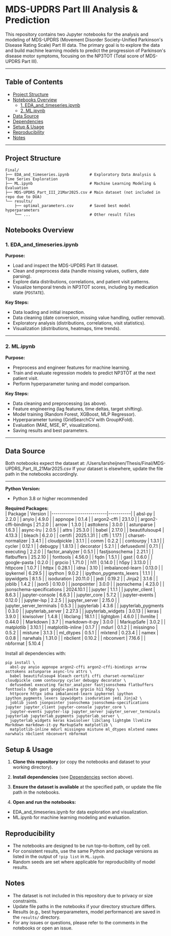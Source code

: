 # MDS-UPDRS Part III Analysis & Prediction

This repository contains two Jupyter notebooks for the analysis and modeling of MDS-UPDRS (Movement Disorder Society-Unified Parkinson's Disease Rating Scale) Part III data. The primary goal is to explore the data and build machine learning models to predict the progression of Parkinson's disease motor symptoms, focusing on the NP3TOT (Total score of MDS-UPDRS Part III).

---

## Table of Contents

- [Project Structure](#project-structure)
- [Notebooks Overview](#notebooks-overview)
  - [1. EDA_and_timeseries.ipynb](#1-eda_and_timeseriesipynb)
  - [2. ML.ipynb](#2-mlipynb)
- [Data Source](#data-source)
- [Dependencies](#dependencies)
- [Setup & Usage](#setup--usage)
- [Reproducibility](#reproducibility)
- [Notes](#notes)

---

## Project Structure
```
Final/
├── EDA_and_timeseries.ipynb         # Exploratory Data Analysis & Time Series Exploration
├── ML.ipynb                         # Machine Learning Modeling & Evaluation
├── MDS-UPDRS_Part_III_21Mar2025.csv # Main dataset (not included in repo due to DUA)
└── results/
    ├── optimal_parameters.csv       # Saved best model hyperparameters
    └── ...                          # Other result files
```


## Notebooks Overview

### 1. EDA_and_timeseries.ipynb

**Purpose:**  
- Load and inspect the MDS-UPDRS Part III dataset.
- Clean and preprocess data (handle missing values, outliers, date parsing).
- Explore data distributions, correlations, and patient visit patterns.
- Visualize temporal trends in NP3TOT scores, including by medication state (`PDSTATE`).

**Key Steps:**  
- Data loading and initial inspection.
- Data cleaning (date conversion, missing value handling, outlier removal).
- Exploratory analysis (distributions, correlations, visit statistics).
- Visualization (distributions, heatmaps, time trends).

---

### 2. ML.ipynb

**Purpose:**  
- Preprocess and engineer features for machine learning.
- Train and evaluate regression models to predict NP3TOT at the next patient visit.
- Perform hyperparameter tuning and model comparison.

**Key Steps:**  
- Data cleaning and preprocessing (as above).
- Feature engineering (lag features, time deltas, target shifting).
- Model training (Random Forest, XGBoost, MLP Regressor).
- Hyperparameter tuning (GridSearchCV with GroupKFold).
- Evaluation (MAE, MSE, R², visualizations).
- Saving results and best parameters.

---

## Data Source

Both notebooks expect the dataset at: /Users/larsheijnen/Thesis/Final/MDS-UPDRS_Part_III_21Mar2025.csv
If your dataset is elsewhere, update the file path in the notebooks accordingly.

---

**Python Version:**  
- Python 3.8 or higher recommended

**Required Packages:**  
| Package                   | Version   |
|---------------------------|-----------|
| absl-py                   | 2.2.0     |
| anyio                     | 4.9.0     |
| appnope                   | 0.1.4     |
| argon2-cffi               | 23.1.0    |
| argon2-cffi-bindings      | 21.2.0    |
| arrow                     | 1.3.0     |
| asttokens                 | 3.0.0     |
| astunparse                | 1.6.3     |
| async-lru                 | 2.0.5     |
| attrs                     | 25.3.0    |
| babel                     | 2.17.0    |
| beautifulsoup4            | 4.13.3    |
| bleach                    | 6.2.0     |
| certifi                   | 2025.1.31 |
| cffi                      | 1.17.1    |
| charset-normalizer        | 3.4.1     |
| cloudpickle               | 3.1.1     |
| comm                      | 0.2.2     |
| contourpy                 | 1.3.1     |
| cycler                    | 0.12.1    |
| debugpy                   | 1.8.13    |
| decorator                 | 5.2.1     |
| defusedxml                | 0.7.1     |
| executing                 | 2.2.0     |
| factor_analyzer           | 0.5.1     |
| fastjsonschema            | 2.21.1    |
| flatbuffers               | 25.2.10   |
| fonttools                 | 4.56.0    |
| fqdn                      | 1.5.1     |
| gast                      | 0.6.0     |
| google-pasta              | 0.2.0     |
| grpcio                    | 1.71.0    |
| h11                       | 0.14.0    |
| h5py                      | 3.13.0    |
| httpcore                  | 1.0.7     |
| httpx                     | 0.28.1    |
| idna                      | 3.10      |
| imbalanced-learn          | 0.13.0    |
| ipykernel                 | 6.29.5    |
| ipython                   | 9.0.2     |
| ipython_pygments_lexers   | 1.1.1     |
| ipywidgets                | 8.1.5     |
| isoduration               | 20.11.0   |
| jedi                      | 0.19.2    |
| Jinja2                    | 3.1.6     |
| joblib                    | 1.4.2     |
| json5                     | 0.10.0    |
| jsonpointer               | 3.0.0     |
| jsonschema                | 4.23.0    |
| jsonschema-specifications | 2024.10.1 |
| jupyter                   | 1.1.1     |
| jupyter_client            | 8.6.3     |
| jupyter-console           | 6.6.3     |
| jupyter_core              | 5.7.2     |
| jupyter-events            | 0.12.0    |
| jupyter-lsp               | 2.2.5     |
| jupyter_server            | 2.15.0    |
| jupyter_server_terminals  | 0.5.3     |
| jupyterlab                | 4.3.6     |
| jupyterlab_pygments       | 0.3.0     |
| jupyterlab_server         | 2.27.3    |
| jupyterlab_widgets        | 3.0.13    |
| keras                     | 3.9.0     |
| kiwisolver                | 1.4.8     |
| libclang                  | 18.1.1    |
| lightgbm                  | 4.6.0     |
| llvmlite                  | 0.44.0    |
| Markdown                  | 3.7       |
| markdown-it-py            | 3.0.0     |
| MarkupSafe                | 3.0.2     |
| matplotlib                | 3.10.1    |
| matplotlib-inline         | 0.1.7     |
| mdurl                     | 0.1.2     |
| missingno                 | 0.5.2     |
| mistune                   | 3.1.3     |
| ml_dtypes                 | 0.5.1     |
| mlxtend                   | 0.23.4    |
| namex                     | 0.0.8     |
| narwhals                  | 1.31.0    |
| nbclient                  | 0.10.2    |
| nbconvert                 | 7.16.6    |
| nbformat                  | 5.10.4    |

Install all dependencies with:
```
pip install \
  absl-py anyio appnope argon2-cffi argon2-cffi-bindings arrow asttokens astunparse async-lru attrs \
  babel beautifulsoup4 bleach certifi cffi charset-normalizer cloudpickle comm contourpy cycler debugpy decorator \
  defusedxml executing factor_analyzer fastjsonschema flatbuffers fonttools fqdn gast google-pasta grpcio h11 h5py \
  httpcore httpx idna imbalanced-learn ipykernel ipython ipython_pygments_lexers ipywidgets isoduration jedi Jinja2 \
  joblib json5 jsonpointer jsonschema jsonschema-specifications jupyter jupyter_client jupyter-console jupyter_core \
  jupyter-events jupyter-lsp jupyter_server jupyter_server_terminals jupyterlab jupyterlab_pygments jupyterlab_server \
  jupyterlab_widgets keras kiwisolver libclang lightgbm llvmlite Markdown markdown-it-py MarkupSafe matplotlib \
  matplotlib-inline mdurl missingno mistune ml_dtypes mlxtend namex narwhals nbclient nbconvert nbformat
```

## Setup & Usage

1. **Clone this repository** (or copy the notebooks and dataset to your working directory).

2. **Install dependencies** (see [Dependencies](#dependencies) section above).

3. **Ensure the dataset is available** at the specified path, or update the file path in the notebooks.

4. **Open and run the notebooks:**
- EDA_and_timeseries.ipynb for data exploration and visualization.
- ML.ipynb for machine learning modeling and evaluation.

## Reproducibility

- The notebooks are designed to be run top-to-bottom, cell by cell.
- For consistent results, use the same Python and package versions as listed in the output of `!pip list` in `ML.ipynb`.
- Random seeds are set where applicable for reproducibility of model results.

## Notes

- The dataset is not included in this repository due to privacy or size constraints.
- Update file paths in the notebooks if your directory structure differs.
- Results (e.g., best hyperparameters, model performance) are saved in the `results/` directory.
- For any issues or questions, please refer to the comments in the notebooks or open an issue.
